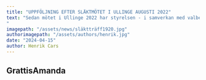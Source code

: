 ```yaml
---
title: "UPPFÖLJNING EFTER SLÄKTMÖTET I ULLINGE AUGUSTI 2022"
text: "Sedan mötet i Ullinge 2022 har styrelsen - i samverkan med valberedningen och flera andra släktningar – arbetat med några frågor som stod på dagordningen eller dök upp under den ”brainstorming” som ingick i mötet.
"
imagepath: "/assets/news/släktträff1920.jpg"
authorimagepath: "/assets/authors/henrik.jpg"
date: "2024-04-15"
author: Henrik Cars
---
```


## GrattisAmanda
